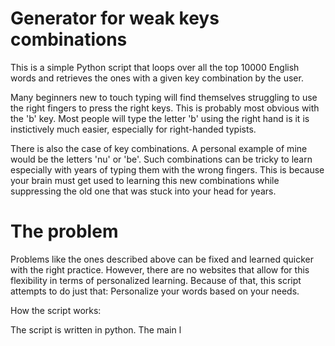 # Generator for weak keys combinations

This is a simple Python script that loops over all the top 10000 English words and retrieves the ones with a given key combination by the user.

Many beginners new to touch typing will find themselves struggling to use the right fingers to press the right keys. This is probably most obvious with the 'b' key. Most people will type the letter 'b' using the right hand is it is instictively much easier, especially for right-handed typists.

There is also the case of key combinations. A personal example of mine would be the letters 'nu' or 'be'. Such combinations can be tricky to learn especially with years of typing them with the wrong fingers. This is because your brain must get used to learning this new combinations while suppressing the old one that was stuck into your head for years.

# The problem

Problems like the ones described above can be fixed and learned quicker with the right practice. However, there are no websites that allow for this flexibility in terms of personalized learning. Because of that, this script attempts to do just that: Personalize your words based on your needs.

How the script works:

The script is written in python. The main l
